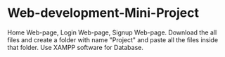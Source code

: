 # Web-development-Mini-Project
Home Web-page, Login Web-page, Signup Web-page.
Download the all files and create a folder with name "Project" and paste all the files inside that folder.
Use XAMPP software for Database.

